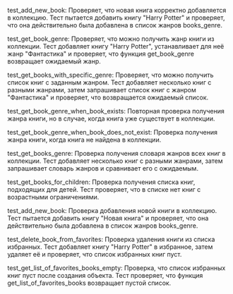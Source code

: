  test_add_new_book: Проверяет, что новая книга корректно добавляется в коллекцию. Тест пытается добавить книгу "Harry Potter" и проверяет, что она действительно была добавлена в список жанров books_genre.

 test_get_book_genre: Проверяет, что можно получить жанр книги из коллекции. Тест добавляет книгу "Harry Potter", устанавливает для неё жанр "Фантастика" и проверяет, что функция get_book_genre возвращает ожидаемый жанр.

 test_get_books_with_specific_genre: Проверяет, что можно получить список книг с заданным жанром. Тест добавляет несколько книг с разными жанрами, затем запрашивает список книг с жанром "Фантастика" и проверяет, что возвращается ожидаемый список.

 test_get_book_genre_when_book_exists: Повторная проверка получения жанра книги, но в случае, когда книга уже существует в коллекции.

 test_get_book_genre_when_book_does_not_exist: Проверка получения жанра книги, когда книга не найдена в коллекции.

 test_get_books_genre: Проверка получения словаря жанров всех книг в коллекции. Тест добавляет несколько книг с разными жанрами, затем запрашивает словарь жанров и сравнивает его с ожидаемым.

 test_get_books_for_children: Проверка получения списка книг, подходящих для детей. Тест проверяет, что в списке нет книг с возрастными ограничениями.

 test_add_new_book: Проверка добавления новой книги в коллекцию. Тест пытается добавить книгу "Новая книга" и проверяет, что она действительно была добавлена в список жанров books_genre.

 test_delete_book_from_favorites: Проверка удаления книги из списка избранных. Тест добавляет книгу "Harry Potter" в избранное, затем удаляет её и проверяет, что список избранных книг пуст.

 test_get_list_of_favorites_books_empty: Проверка, что список избранных книг пуст после создания объекта. Тест проверяет, что функция get_list_of_favorites_books возвращает пустой список.
